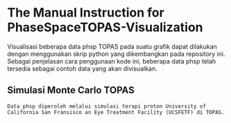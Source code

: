  # The Manual Instruction for PhaseSpaceTOPAS-Visualization

 Visualisasi beberapa data phsp TOPAS pada suatu grafik dapat dilakukan dengan menggunakan skrip python yang dikembangkan pada repository ini. 
 Sebagai penjelasan cara penggunaan kode ini, beberapa data phsp telah tersedia sebagai contoh data yang akan divisualkan.

 ## Simulasi Monte Carlo TOPAS
    Data phsp diperoleh melalui simulasi terapi proton University of California San Fransisco an Eye Treatment Facility (UCSFETF) di TOPAS.
    
    
